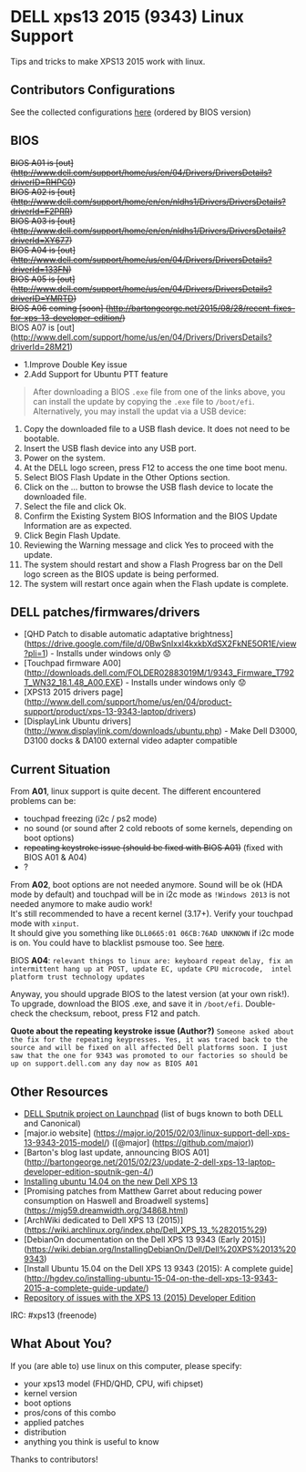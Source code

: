 # DELL xps13 2015 (9343) Linux Support

Tips and tricks to make XPS13 2015 work with linux.

## Contributors Configurations

See the collected configurations [here](configurations.md) (ordered by BIOS version)

## BIOS

~~BIOS A01 is [out] (http://www.dell.com/support/home/us/en/04/Drivers/DriversDetails?driverID=RHPC0)~~  
~~BIOS A02 is [out] (http://www.dell.com/support/home/en/en/nldhs1/Drivers/DriversDetails?driverId=F2PRR)~~  
~~BIOS A03 is [out] (http://www.dell.com/support/home/en/en/nldhs1/Drivers/DriversDetails?driverId=XY677)~~  
~~BIOS A04 is [out] (http://www.dell.com/support/home/us/en/04/Drivers/DriversDetails?driverId=133FN)~~  
~~BIOS A05 is [out] (http://www.dell.com/support/home/us/en/04/Drivers/DriversDetails?driverID=YMRTD)~~  
~~BIOS A06 coming [soon] (http://bartongeorge.net/2015/08/28/recent-fixes-for-xps-13-developer-edition/)~~  
BIOS A07 is [out] (http://www.dell.com/support/home/us/en/04/Drivers/DriversDetails?driverId=28M21)  

 - 1.Improve Double Key issue  
 - 2.Add Support for Ubuntu PTT feature

>After downloading a BIOS `.exe` file from one of the links above, you can install the update by copying the `.exe` file to `/boot/efi`. Alternatively, you may install the updat via a USB device:
 1. Copy the downloaded file to a USB flash device. It does not need to be bootable.
 2. Insert the USB flash device into any USB port.
 3. Power on the system.
 4. At the DELL logo screen, press F12 to access the one time boot menu.
 5. Select BIOS Flash Update in the Other Options section.
 6. Click on the ... button to browse the USB flash device to locate the downloaded file.
 7. Select the file and click Ok.
 8. Confirm the Existing System BIOS Information and the BIOS Update Information are as expected.
 9. Click Begin Flash Update.
 10. Reviewing the Warning message and click Yes to proceed with the update.
 11. The system should restart and show a Flash Progress bar on the Dell logo screen as the BIOS update is being performed.
 12. The system will restart once again when the Flash update is complete.

## DELL patches/firmwares/drivers

* [QHD Patch to disable automatic adaptative brightness] (https://drive.google.com/file/d/0BwSnIxxl4kxkbXdSX2FkNE5OR1E/view?pli=1) - Installs under windows only :worried:
* [Touchpad firmware A00] (http://downloads.dell.com/FOLDER02883019M/1/9343_Firmware_T792T_WN32_18.1.48_A00.EXE) - Installs under windows only :worried:
* [XPS13 2015 drivers page] (http://www.dell.com/support/home/us/en/04/product-support/product/xps-13-9343-laptop/drivers)
* [DisplayLink Ubuntu drivers] (http://www.displaylink.com/downloads/ubuntu.php) - Make Dell D3000, D3100 docks & DA100 external video adapter compatible

## Current Situation

From **A01**, linux support is quite decent. The different encountered problems can be:
 - touchpad freezing (i2c / ps2 mode)
 - no sound (or sound after 2 cold reboots of some kernels, depending on boot options)
 - ~~repeating keystroke issue (should be fixed with BIOS A01)~~ (fixed with BIOS A01 & A04)
 - ?
 
From **A02**, boot options are not needed anymore. Sound will be ok (HDA mode by default) and touchpad will be in i2c mode as ``!Windows 2013`` is not needed anymore to make audio work!  
It's still recommended to have a recent kernel (3.17+). Verify your touchpad mode with ``xinput``.  
It should give you something like ``DLL0665:01 06CB:76AD UNKNOWN`` if i2c mode is on. You could have to blacklist psmouse too. See [here](A04_01/psmouse-blacklist.conf).

BIOS **A04**: ``relevant things to linux are: keyboard repeat delay, fix an intermittent hang up at POST, update EC, update CPU microcode,  intel platform trust technology updates``

Anyway, you should upgrade BIOS to the latest version (at your own risk!). To upgrade, download the BIOS .exe, and save it in ``/boot/efi``. Double-check the checksum, reboot, press F12 and patch.

**Quote about the repeating keystroke issue (Author?)**
``Someone asked about the fix for the repeating keypresses. Yes, it was traced back to the source and will be fixed on all affected Dell platforms soon. I just saw that the one for 9343 was promoted to our factories so should be up on support.dell.com any day now as BIOS A01``

## Other Resources

* [DELL Sputnik project on Launchpad](https://bugs.launchpad.net/dell-sputnik) (list of bugs known to both DELL and Canonical)
* [major.io website] (https://major.io/2015/02/03/linux-support-dell-xps-13-9343-2015-model/) ([@major] (https://github.com/major))
* [Barton's blog last update, announcing BIOS A01] (http://bartongeorge.net/2015/02/23/update-2-dell-xps-13-laptop-developer-edition-sputnik-gen-4/)
* [Installing ubuntu 14.04 on the new Dell XPS 13](http://forthescience.org/blog/2015/04/21/installing_ubuntu_14_04_on_the_new_dell_xps_13_v2)
* [Promising patches from Matthew Garret about reducing power consumption on Haswell and Broadwell systems] (https://mjg59.dreamwidth.org/34868.html)
* [ArchWiki dedicated to Dell XPS 13 (2015)] (https://wiki.archlinux.org/index.php/Dell_XPS_13_%282015%29)
* [DebianOn documentation on the Dell XPS 13 9343 (Early 2015)] (https://wiki.debian.org/InstallingDebianOn/Dell/Dell%20XPS%2013%209343)
* [Install Ubuntu 15.04 on the Dell XPS 13 9343 (2015): A complete guide]
(http://hgdev.co/installing-ubuntu-15-04-on-the-dell-xps-13-9343-2015-a-complete-guide-update/)
* [Repository of issues with the XPS 13 (2015) Developer Edition](https://github.com/advancingu/XPS13Linux/issues)

IRC: #xps13 (freenode)

## What About You?

If you (are able to) use linux on this computer, please specify:
 - your xps13 model (FHD/QHD, CPU, wifi chipset)
 - kernel version
 - boot options
 - pros/cons of this combo
 - applied patches
 - distribution
 - anything you think is useful to know  
 
Thanks to contributors!
